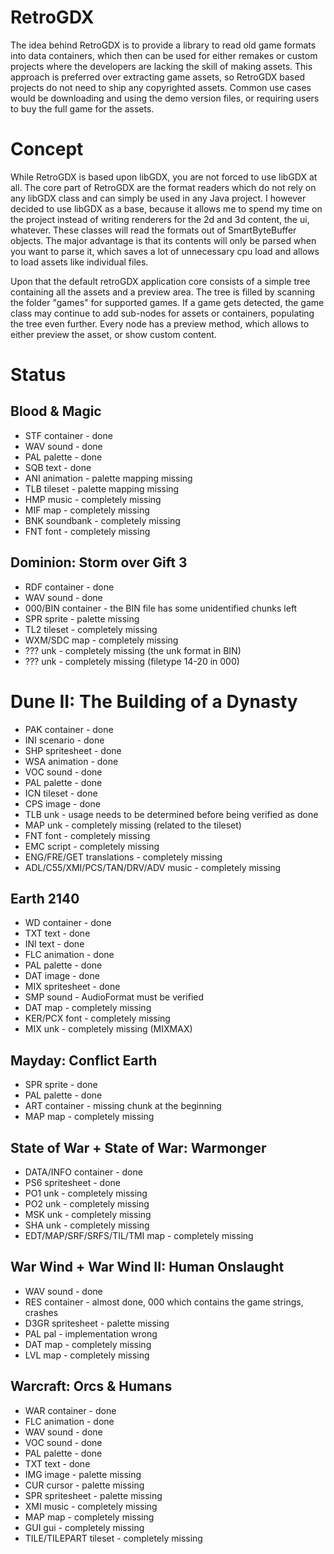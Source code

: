 # RetroGDX

The idea behind RetroGDX is to provide a library to read old game formats into data containers, which then can be used for either remakes or custom projects where the developers are lacking the skill of making assets. This approach is preferred over extracting game assets, so RetroGDX based projects do not need to ship any copyrighted assets. Common use cases would be downloading and using the demo version files, or requiring users to buy the full game for the assets.

# Concept

While RetroGDX is based upon libGDX, you are not forced to use libGDX at all. The core part of RetroGDX are the format readers which do not rely on any libGDX class and can simply be used in any Java project. I however decided to use libGDX as a base, because it allows me to spend my time on the project instead of writing renderers for the 2d and 3d content, the ui, whatever. These classes will read the formats out of SmartByteBuffer objects. The major advantage is that its contents will only be parsed when you want to parse it, which saves a lot of unnecessary cpu load and allows to load assets like individual files.

Upon that the default retroGDX application core consists of a simple tree containing all the assets and a preview area. The tree is filled by scanning the folder "games" for supported games. If a game gets detected, the game class may continue to add sub-nodes for assets or containers, populating the tree even further. Every node has a preview method, which allows to either preview the asset, or show custom content.

# Status

## Blood & Magic
- STF container - done
- WAV sound - done
- PAL palette - done
- SQB text - done
- ANI animation - palette mapping missing
- TLB tileset - palette mapping missing
- HMP music - completely missing
- MIF map - completely missing
- BNK soundbank - completely missing
- FNT font - completely missing

## Dominion: Storm over Gift 3
- RDF container - done
- WAV sound - done
- 000/BIN container - the BIN file has some unidentified chunks left
- SPR sprite - palette missing
- TL2 tileset - completely missing
- WXM/SDC map - completely missing
- ??? unk - completely missing (the unk format in BIN)
- ??? unk - completely missing (filetype 14-20 in 000)

# Dune II: The Building of a Dynasty
- PAK container - done
- INI scenario - done
- SHP spritesheet - done
- WSA animation - done
- VOC sound - done
- PAL palette - done
- ICN tileset - done
- CPS image - done
- TLB unk - usage needs to be determined before being verified as done
- MAP unk - completely missing (related to the tileset)
- FNT font - completely missing
- EMC script - completely missing
- ENG/FRE/GET translations - completely missing
- ADL/C55/XMI/PCS/TAN/DRV/ADV music - completely missing

## Earth 2140
- WD container - done
- TXT text - done
- INI text - done
- FLC animation - done
- PAL palette - done
- DAT image - done
- MIX spritesheet - done
- SMP sound - AudioFormat must be verified
- DAT map - completely missing
- KER/PCX font - completely missing
- MIX unk - completely missing (MIXMAX)

## Mayday: Conflict Earth
- SPR sprite - done
- PAL palette - done
- ART container - missing chunk at the beginning
- MAP map - completely missing

## State of War + State of War: Warmonger
- DATA/INFO container - done
- PS6 spritesheet - done
- PO1 unk - completely missing
- PO2 unk - completely missing
- MSK unk - completely missing
- SHA unk - completely missing
- EDT/MAP/SRF/SRFS/TIL/TMI map - completely missing

## War Wind + War Wind II: Human Onslaught
- WAV sound - done
- RES container - almost done, 000 which contains the game strings, crashes
- D3GR spritesheet - palette missing
- PAL pal - implementation wrong
- DAT map - completely missing
- LVL map - completely missing


## Warcraft: Orcs & Humans
- WAR container - done
- FLC animation - done
- WAV sound - done
- VOC sound - done
- PAL palette - done
- TXT text - done
- IMG image - palette missing
- CUR cursor - palette missing
- SPR spritesheet - palette missing
- XMI music - completely missing
- MAP map - completely missing
- GUI gui - completely missing
- TILE/TILEPART tileset - completely missing
